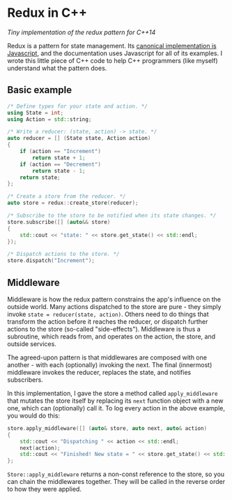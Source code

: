 # Redux in C++
_Tiny implementation of the redux pattern for C++14_


Redux is a pattern for state management. Its [canonical implementation is Javascript](https://redux.js.org), and the documentation uses Javascript for all of its examples. I wrote this little piece of C++ code to help C++ programmers (like myself) understand what the pattern does.



## Basic example

```C++
/* Define types for your state and action. */
using State = int;
using Action = std::string;

/* Write a reducer: (state, action) -> state. */
auto reducer = [] (State state, Action action)
{
    if (action == "Increment")
        return state + 1;
    if (action == "Decrement")
        return state - 1;
    return state;
};

/* Create a store from the reducer. */
auto store = redux::create_store(reducer);

/* Subscribe to the store to be notified when its state changes. */
store.subscribe([] (auto&& store)
{
    std::cout << "state: " << store.get_state() << std::endl;
});

/* Dispatch actions to the store. */
store.dispatch("Increment");
```


## Middleware

Middleware is how the redux pattern constrains the app's influence on the outside world. Many actions dispatched to the store are pure - they simply invoke `state = reducer(state, action)`. Others need to do things that transform the action before it reaches the reducer, or dispatch further actions to the store (so-called "side-effects"). Middleware is thus a subroutine, which reads from, and operates on the action, the store, and outside services.

The agreed-upon pattern is that middlewares are composed with one another - with each (optionally) invoking the next. The final (innermost) middleware invokes the reducer, replaces the state, and notifies subscribers.

In this implementation, I gave the store a method called `apply_middleware` that mutates the store itself by replacing its `next` function object with a new one, which can (optionally) call it. To log every action in the above example, you would do this:

```C++
store.apply_middleware([] (auto& store, auto next, auto& action)
{
    std::cout << "Dispatching " << action << std::endl;
    next(action);
    std::cout << "Finished! New state = " << store.get_state() << std::endl;
};
```

`Store::apply_middleware` returns a non-const reference to the store, so you can chain the middlewares together. They will be called in the reverse order to how they were applied.
